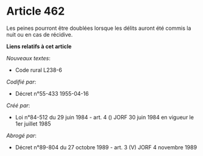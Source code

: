 # Article 462

Les peines pourront être doublées lorsque les délits auront été commis la nuit ou en cas de récidive.

**Liens relatifs à cet article**

_Nouveaux textes_:

  - Code rural L238-6

_Codifié par_:

  - Décret n°55-433 1955-04-16

_Créé par_:

  - Loi n°84-512 du 29 juin 1984 - art. 4 () JORF 30 juin 1984 en vigueur le 1er juillet 1985

_Abrogé par_:

  - Décret n°89-804 du 27 octobre 1989 - art. 3 (V) JORF 4 novembre 1989
